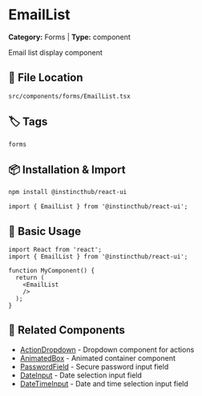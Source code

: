 # EmailList

**Category:** Forms | **Type:** component

Email list display component

## 📁 File Location

`src/components/forms/EmailList.tsx`

## 🏷️ Tags

`forms`

## 📦 Installation & Import

```bash
npm install @instincthub/react-ui
```

```tsx
import { EmailList } from '@instincthub/react-ui';
```

## 🚀 Basic Usage

```tsx
import React from 'react';
import { EmailList } from '@instincthub/react-ui';

function MyComponent() {
  return (
    <EmailList
    />
  );
}
```

## 🔗 Related Components

- [ActionDropdown](./ActionDropdown.md) - Dropdown component for actions
- [AnimatedBox](./AnimatedBox.md) - Animated container component
- [PasswordField](./PasswordField.md) - Secure password input field
- [DateInput](./DateInput.md) - Date selection input field
- [DateTimeInput](./DateTimeInput.md) - Date and time selection input field

